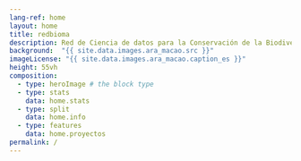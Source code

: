 ```yaml
---
lang-ref: home
layout: home
title: redbioma
description: Red de Ciencia de datos para la Conservación de la Biodiversidad Mesoamericana 
background:  "{{ site.data.images.ara_macao.src }}"
imageLicense: "{{ site.data.images.ara_macao.caption_es }}"
height: 55vh
composition:
  - type: heroImage # the block type
  - type: stats
    data: home.stats
  - type: split
    data: home.info
  - type: features
    data: home.proyectos
permalink: /
---
```


